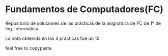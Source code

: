 <h1> Fundamentos de Computadores(FC) </h1>

Repositorio de soluciones de las prácticas de la asignatura de FC de 1º de Ing. Informática.

La nota obtenida en las 4 prácticas fue un 10.

feel free to copypaste.
